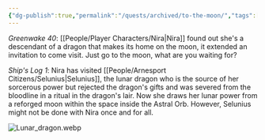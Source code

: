 ```yaml
---
{"dg-publish":true,"permalink":"/quests/archived/to-the-moon/","tags":["Quest"]}
---
```


*Greenwake 40*: [[People/Player Characters/Nira\|Nira]] found out she's a descendant of a dragon that makes its home on the moon, it extended an invitation to come visit.  Just go to the moon, what are you waiting for?  

*Ship's Log 1*: Nira has visited [[People/Arnesport Citizens/Selunius\|Selunius]], the lunar dragon who is the source of her sorcerous power but rejected the dragon's gifts and was severed from the bloodline in a ritual in the dragon's lair.  Now she draws her lunar power from a reforged moon within the space inside the Astral Orb.  However, Selunius might not be done with Nira once and for all.  

![Lunar_dragon.webp](/img/user/Z_Attachments/Lunar_dragon.webp)